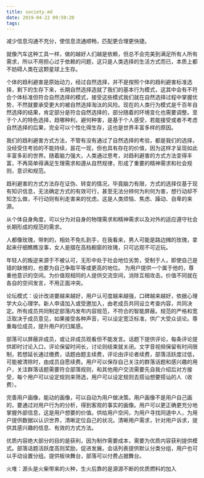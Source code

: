 ```yaml
---
title: society.md
date: 2019-04-22 09:59:20
tags:
---
```

减少信息沟通不充分，使信息流通顺畅，匹配更合理更快捷。

就像汽车这种工具一样，做的越好人们越是依赖，但总不会完美到满足所有人所有需求，所以不用担心过于依赖的问题，这只是人类选择的生活方式而已，本质上都不妨碍人类在这颗星球上生存。

个体的趋利避害是原始动力，经过自然选择，并不是按照个体的趋利避害标准选择，剩下的生存下来，长期自然选择造就了我们的基本行为模式，这其中会有不符合个体标准但符合自然选择的模式，接受这些模式我们就在自然选择过程中掌握优势，不然就要承受更大的被自然选择淘汰的风险。现在的人类行为模式是千百年自然选择的结果，肯定部分是符合自然选择的，部分随着的环境变化也需要调整。至于个人的特色选择，趋哪种利，避何种害，是基于个人感受，若能接受或者不考虑自然选择的后果，完全可以个性化得生存，这也是世界丰富多样的原因。

我们的趋利避害方式方法，不管有没有通过了自然选择的考验，都是我们的选择，没经受住考验的不能持续，昙花一现，但也具有存在的价值，因为这样才呈现如此丰富多彩的世界。随着脑力强大，人类通过思考，对趋利避害的方式方法变得丰富，不再简单得满足生理需求和遵从自然规律，形成了重要的精神需求和社会规则，意识和规范。

趋利避害的方式方法存在证伪、转变的情况，毕竟脑力有限，方式的选择仅基于现有知识信息，无法确定方式的有效可行，甚至无法分辨何为利何为害，想行动却不知怎么做，不行动则有利走害来的忧虑。这是人类烦恼、焦虑、躁动、自卑的来源。

从个体自身角度，可以分为对自身的物理需求和精神需求以及对外的适应遵守社会长期形成的规范的需求。

人都像玫瑰，带刺的，相处不免扎到手，在我看来，男人可能是路边摊的玫瑰，拿起来仔细瞧瞧没事，女人是摆在高档橱窗的玫瑰，只可远观不可近玩。

年轻人的叛逆来源于不被认可，无形中处于社会地位劣势，受制于人，即使自己是错的缺憾的，也要为自己争取平等或更高的地位。
为用户提供一个属于他的，尊重他意识的空间。为价值观相同的人提供交流空间，消除互相攻击。价值不同就在各自的空间发言，不用正面冲突。

论坛模式：设计改进要越来越好，用户认可度越来越强，口碑越来越好，依据心理学大众心理学。新人申请加入或受邀加入，由老成员共同设立考查内容，共同决定。所有成员共同制定部落内发布内容规范，不符合的智能屏蔽。规范的严格和宽泛取决于成员意见，如果接受各种声音，可以设定宽泛标准，供广大受众谈论。尊重每位成员，提升用户的归属感。

部落可以屏蔽非成员，或让非成员观看但不能发言。话题下提供评论，每条评论提供即时讨论入口，评论保留时间长，讨论则结束就关闭。文字音视频保留有时间限制，若想延长通过缴费，话题由题主续费，评论由评论者续费，部落活跃度过低，可能被清除时，由成员自愿续费。用户可以保存自己关注的群落话题和感兴趣的用户，关注群落话题需要符合部落规则，和其他用户交流需要先自我介绍后对方接受，每个用户可以设定规则来筛选，用户可以设定规则去搭讪想要搭讪的人（收费）。

完善用户画像，能动的画像，可以自动为用户做决策。用户画像不是用户自己画的，要通过对用户行为的分析，得到客观的事实的画像。用户可以更正确更充分地掌握外部信息，这是用户想要的价值。供给用户空间，为用户寻找同道中人，为用户提供数据以认识世界，清晰定位自己的状况。清晰用户需求，针对用户诉求，提供其感兴趣的信息、有效的方式方法。

优质内容绝大部分的目的是获利，因为制作需要成本，需要为优质内容获利提供模式。部落话题活跃度高则奖励，促进发展。会话列表提供默认分类分组，用户也可以手动设置分组。提供板块舞台，部落可以付费占据舞台。

火堆：源头是火柴带来的火种，生火后靠的是源源不断的优质燃料的加入